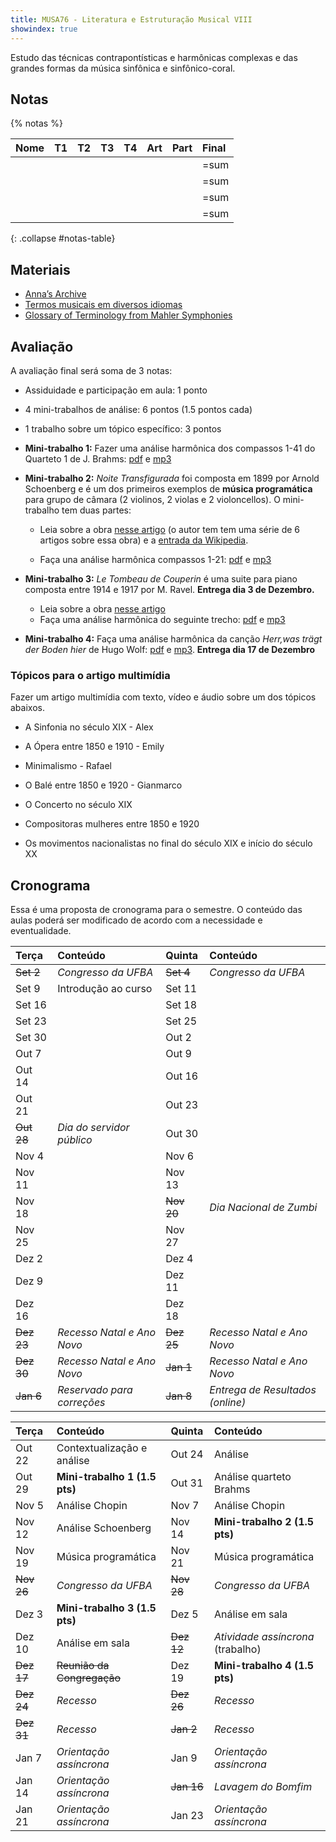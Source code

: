 ```yaml
---
title: MUSA76 - Literatura e Estruturação Musical VIII
showindex: true
---
```


Estudo das técnicas contrapontísticas e harmônicas complexas e das grandes
formas da música sinfônica e sinfônico-coral.

## Notas

{% notas %}

<!-- 1.5 1.5 1.5 1.5 3 1  -->

| Nome | T1 | T2 | T3 | T4 | Art | Part | Final |
|:-----|:---|:---|:---|:---|:----|:-----|:------|
|      |    |    |    |    |     |      | =sum  |
|      |    |    |    |    |     |      | =sum  |
|      |    |    |    |    |     |      | =sum  |
|      |    |    |    |    |     |      | =sum  |
{: .collapse #notas-table}


## Materiais

- [Anna’s Archive](https://annas-archive.org)
- [Termos musicais em diversos idiomas](https://web.library.yale.edu/cataloging/music/instname)
- [Glossary of Terminology from Mahler Symphonies](https://www.orchestralibrary.com/reftables/mahler2gloss.html)

## Avaliação

A avaliação final será soma de 3 notas:

- Assiduidade e participação em aula: 1 ponto
- 4 mini-trabalhos de análise: 6 pontos (1.5 pontos cada)
- 1 trabalho sobre um tópico específico: 3 pontos

- **Mini-trabalho 1:** Fazer uma análise harmônica dos compassos 1-41 do
  Quarteto 1 de J. Brahms: [pdf][1] e [mp3][2]

- **Mini-trabalho 2:** *Noite Transfigurada* foi composta em 1899 por Arnold
  Schoenberg e é um dos primeiros exemplos de **música programática** para grupo
  de câmara (2 violinos, 2 violas e 2 violoncellos). O mini-trabalho tem duas
  partes:

  - Leia sobre a obra [nesse artigo][3] (o autor tem tem uma série de 6 artigos
  sobre essa obra) e a [entrada da Wikipedia][4].

  - Faça una análise harmônica compassos 1-21: [pdf][5] e [mp3][6]

- **Mini-trabalho 3:** *Le Tombeau de Couperin* é uma suite para piano composta
  entre 1914 e 1917 por M. Ravel. **Entrega dia 3 de Dezembro.**

  - Leia sobre a obra [nesse artigo][7]
  - Faça uma análise harmônica do seguinte trecho: [pdf][8] e [mp3][9]

- **Mini-trabalho 4:** Faça uma análise harmônica da canção _Herr,was trägt der
  Boden hier_ de Hugo Wolf: [pdf][10] e [mp3][11]. **Entrega dia 17 de Dezembro**

[1]: https://docs.pkroger.com/Brahms%20Quarteto%201%20-%20Trecho.pdf
[2]: https://docs.pkroger.com/Brahms%20Quarteto%201%20-%20Trecho.m4a
[3]: https://euterpe.blog.br/noite-transfigurada-parte-i/
[4]: https://en.wikipedia.org/wiki/Verkl%C3%A4rte_Nacht
[5]: https://docs.pkroger.com/Schoenberg%20-%20Noite%20Transfigurada%20-%20Trecho.pdf
[6]: https://docs.pkroger.com/Schoenberg%20-%20Noite%20Transfigurada%20-%20Trecho.mp3
[7]: https://en.wikipedia.org/wiki/Le_Tombeau_de_Couperin
[8]: https://docs.pkroger.com/Ravel%20-%20Le%20Tombeau%20de%20Couperin%20-%20Trecho.pdf
[9]: https://docs.pkroger.com/Ravel%20-%20Le%20Tombeau%20de%20Couperin%20-%20Forlane.mp3
[10]: https://docs.pkroger.com/Hugo%20Wolf%20Herr%20was.pdf
[11]: https://docs.pkroger.com/Hugo%20Wolf%20Herr%20was.mp3

### Tópicos para o artigo multimídia

Fazer um artigo multimídia com texto, vídeo e áudio sobre um dos tópicos
abaixos.

- A Sinfonia no século XIX - Alex
- A Ópera entre 1850 e 1910 - Emily
- Minimalismo - Rafael
- O Balé entre 1850 e 1920 - Gianmarco

- O Concerto no século XIX
- Compositoras mulheres entre 1850 e 1920
- Os movimentos nacionalistas no final do século XIX e início do século XX


## Cronograma

Essa é uma proposta de cronograma para o semestre. O conteúdo das aulas poderá
ser modificado de acordo com a necessidade e eventualidade.

| Terça      | Conteúdo                   | Quinta     | Conteúdo                         |
|:-----------|:---------------------------|:-----------|:---------------------------------|
| ~~Set 2~~  | *Congresso da UFBA*        | ~~Set 4~~  | *Congresso da UFBA*              |
| Set 9      | Introdução ao curso        | Set 11     |                                  |
| Set 16     |                            | Set 18     |                                  |
| Set 23     |                            | Set 25     |                                  |
| Set 30     |                            | Out 2      |                                  |
| Out 7      |                            | Out 9      |                                  |
| Out 14     |                            | Out 16     |                                  |
| Out 21     |                            | Out 23     |                                  |
| ~~Out 28~~ | *Dia do servidor público*  | Out 30     |                                  |
| Nov 4      |                            | Nov 6      |                                  |
| Nov 11     |                            | Nov 13     |                                  |
| Nov 18     |                            | ~~Nov 20~~ | *Dia Nacional de Zumbi*          |
| Nov 25     |                            | Nov 27     |                                  |
| Dez 2      |                            | Dez 4      |                                  |
| Dez 9      |                            | Dez 11     |                                  |
| Dez 16     |                            | Dez 18     |                                  |
| ~~Dez 23~~ | *Recesso Natal e Ano Novo* | ~~Dez 25~~ | *Recesso Natal e Ano Novo*       |
| ~~Dez 30~~ | *Recesso Natal e Ano Novo* | ~~Jan 1~~  | *Recesso Natal e Ano Novo*       |
| ~~Jan 6~~  | *Reservado para correções* | ~~Jan 8~~  | *Entrega de Resultados (online)* |


| Terça      | Conteúdo                      | Quinta     | Conteúdo                          |
|:-----------|:------------------------------|:-----------|:----------------------------------|
| Out 22     | Contextualização e análise    | Out 24     | Análise                           |
| Out 29     | **Mini-trabalho 1 (1.5 pts)** | Out 31     | Análise quarteto Brahms           |
| Nov 5      | Análise Chopin                | Nov 7      | Análise Chopin                    |
| Nov 12     | Análise Schoenberg            | Nov 14     | **Mini-trabalho 2 (1.5 pts)**     |
| Nov 19     | Música programática           | Nov 21     | Música programática               |
| ~~Nov 26~~ | *Congresso da UFBA*           | ~~Nov 28~~ | *Congresso da UFBA*               |
| Dez 3      | **Mini-trabalho 3 (1.5 pts)** | Dez 5      | Análise em sala                   |
| Dez 10     | Análise em sala               | ~~Dez 12~~ | *Atividade assíncrona* (trabalho) |
| ~~Dez 17~~ | ~~Reunião da Congregação~~    | Dez 19     | **Mini-trabalho 4 (1.5 pts)**     |
| ~~Dez 24~~ | *Recesso*                     | ~~Dez 26~~ | *Recesso*                         |
| ~~Dez 31~~ | *Recesso*                     | ~~Jan 2~~  | *Recesso*                         |
| Jan 7      | *Orientação assíncrona*       | Jan 9      | *Orientação assíncrona*           |
| Jan 14     | *Orientação assíncrona*       | ~~Jan 16~~ | *Lavagem do Bomfim*               |
| Jan 21     | *Orientação assíncrona*       | Jan 23     | *Orientação assíncrona*           |
